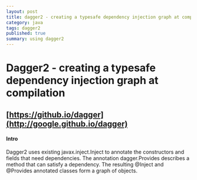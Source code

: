 ```yaml
---
layout: post
title: dagger2 - creating a typesafe dependency injection graph at compilation
category: java
tags: dagger2
published: true
summary: using dagger2
---
```


# Dagger2 - creating a typesafe dependency injection graph at compilation

## [https://github.io/dagger](http://google.github.io/dagger)

#### Intro

Dagger2 uses existing javax.inject.Inject to annotate the constructors and fields that need dependencies.
The annotation dagger.Provides describes a method that can satisfy a dependency.
The resulting @Inject and @Provides annotated classes form a graph of objects.
